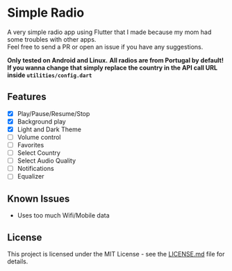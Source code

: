 # Simple Radio

A very simple radio app using Flutter that I made because my mom had some troubles with other apps.  
Feel free to send a PR or open an issue if you have any suggestions.

**Only tested on Android and Linux.**
**All radios are from Portugal by default! If you wanna change that simply replace the country in the API call URL inside `utilities/config.dart`**

## Features

- [x] Play/Pause/Resume/Stop
- [x] Background play
- [x] Light and Dark Theme
- [ ] Volume control
- [ ] Favorites
- [ ] Select Country
- [ ] Select Audio Quality
- [ ] Notifications
- [ ] Equalizer

## Known Issues

- Uses too much Wifi/Mobile data

## License

This project is licensed under the MIT License - see the [LICENSE.md](LICENSE.md) file for details.
